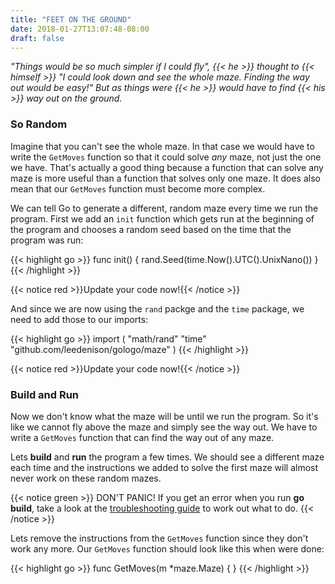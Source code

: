 ```yaml
---
title: "FEET ON THE GROUND"
date: 2018-01-27T13:07:48-08:00
draft: false
---
```


*"Things would be so much simpler if I could fly", {{< he >}} thought to {{< himself >}} "I could look down and see the whole maze.  Finding the way out would be easy!"  But as things were {{< he >}} would have to find {{< his >}} way out on the ground.*

### So Random

Imagine that you can't see the whole maze.  In that case we would have to write the `GetMoves` function so that it could solve _any_ maze, not just the one we have.  That's actually a good thing because a function that can solve any maze is more useful than a function that solves only one maze.  It does also mean that our `GetMoves` function must become more complex.

We can tell Go to generate a different, random maze every time we run the program.  First we add an `init` function which gets run at the beginning of the program and chooses a random seed based on the time that the program was run:

{{< highlight go >}}
func init() {
    rand.Seed(time.Now().UTC().UnixNano())
}
{{< /highlight >}}

{{< notice red >}}Update your code now!{{< /notice >}}

And since we are now using the `rand` packge and the `time` package, we need to add those to our imports:

{{< highlight go >}}
import (
    "math/rand"
    "time"
    "github.com/leedenison/gologo/maze"
)
{{< /highlight >}}

{{< notice red >}}Update your code now!{{< /notice >}}

### Build and Run

Now we don't know what the maze will be until we run the program.  So it's like we cannot fly above the maze and simply see the way out.  We have to write a `GetMoves` function that can find the way out of any maze.

Lets __build__ and __run__ the program a few times.  We should see a different maze each time and the instructions we added to solve the first maze will almost never work on these random mazes.

{{< notice green >}}
DON'T PANIC!
If you get an error when you run <strong>go build</strong>, take a look at the <a href="/troubleshooting.html">troubleshooting guide</a> to work out what to do.
{{< /notice >}}

Lets remove the instructions from the `GetMoves` function since they don't work any more.  Our `GetMoves` function should look like this when were done:

{{< highlight go >}}
func GetMoves(m *maze.Maze) {
}
{{< /highlight >}}
